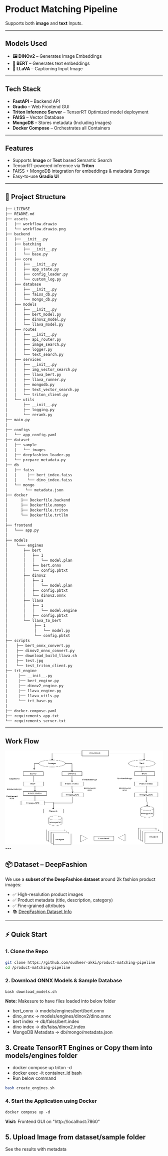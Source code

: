 # Product Matching Pipeline 

Supports both **image** and **text** Inputs.

---

## Models Used

- **🖼️ DINOv2** – Generates Image Embeddings  
- **🧠 BERT** – Generates text embeddings  
- **📸 LLaVA** – Captioning Input Image

---

## Tech Stack

-  **FastAPI** – Backend API  
-  **Gradio** – Web Frontend GUI  
-  **Triton Inference Server** – TensorRT Optimized model deployment  
-  **FAISS** – Vector Database
-  **MongoDB** – Stores metadata (Including Images)  
-  **Docker Compose** – Orchestrates all Containers
---

## Features

- Supports **Image** or **Text** based Semantic Search
- TensorRT-powered inference via **Triton**
- FAISS + MongoDB integration for embeddings & metadata Storage
- Easy-to-use **Gradio UI**
---
## 📁 Project Structure

```
├── LICENSE
├── README.md
├── assets
│   ├── workflow.drawio
│   └── workflow.drawio.png
├── backend
│   ├── __init__.py
│   ├── batching
│   │   ├── __init__.py
│   │   └── base.py
│   ├── core
│   │   ├── __init__.py
│   │   ├── app_state.py
│   │   ├── config_loader.py
│   │   └── custom_log.py
│   ├── database
│   │   ├── __init__.py
│   │   ├── faiss_db.py
│   │   └── mongo_db.py
│   ├── models
│   │   ├── __init__.py
│   │   ├── bert_model.py
│   │   ├── dinov2_model.py
│   │   └── llava_model.py
│   ├── routes
│   │   ├── __init__.py
│   │   ├── api_router.py
│   │   ├── image_search.py
│   │   ├── logger.py
│   │   └── text_search.py
│   ├── services
│   │   ├── __init__.py
│   │   ├── img_vector_search.py
│   │   ├── llava_bert.py
│   │   ├── llava_runner.py
│   │   ├── mongodb.py
│   │   ├── text_vector_search.py
│   │   └── triton_client.py
│   └── utils
│       ├── __init__.py
│       ├── logging.py
│       └── rerank.py
├── main.py
│ 
├── configs
│   └── app_config.yaml
├── dataset
│   ├── sample
│   │   └── images
│   ├── deepfashion_loader.py
│   └── prepare_metadata.py
├── db
│   ├── faiss
│   │     ├── bert_index.faiss
│   │     └── dino_index.faiss
│   └── mongo
│        └── metadata.json
├── docker         
│      ├── Dockerfile.backend
│      ├── Dockerfile.mongo
│      ├── Dockerfile.triton
│      └── Dockerfile.trtllm
│
├── frontend
│   └─── app.py
│
├── models
│    └─── engines
│       ├── bert
│       │   ├── 1
│       │   │   └── model.plan
│       │   ├── bert.onnx
│       │   └── config.pbtxt
│       ├── dinov2
│       │   ├── 1
│       │   │   └── model.plan
│       │   ├── config.pbtxt
│       │   └── dinov2.onnx
│       ├── llava
│       │   ├── 1
│       │   │   └── model.engine
│       │   ├── config.pbtxt
│       └── llava_to_bert
│            ├── 1
│            │   └── model.py
│            └── config.pbtxt
├── scripts     
│    ├── bert_onnx_convert.py
│    ├── dinov2_onnx_convert.py
│    ├── download_build_llava.sh
│    ├── test.jpg
│    └── test_triton_client.py
├── trt_engine       
│     ├── __init__.py
│     ├── bert_engine.py
│     ├── dinov2_engine.py
│     ├── llava_engine.py
│     ├── llava_utils.py
│     └── trt_base.py
│
├── docker-compose.yaml
├── requirements_app.txt
└── requirements_server.txt
```
---

## Work Flow

<img src="assets/workflow.drawio.png" width="600" height="300">
---

## 📦 Dataset – DeepFashion

We use a **subset of the DeepFashion dataset** around 2k fashion product images:

- ✅ High-resolution product images  
- ✅ Product metadata (title, description, category)  
- ✅ Fine-grained attributes  
- 📚 [DeepFashion Dataset Info](http://mmlab.ie.cuhk.edu.hk/projects/DeepFashion.html)

---

## ⚡ Quick Start 

### 1. Clone the Repo
```bash
git clone https://github.com/sudheer-akki/product-matching-pipeline
cd /product-matching-pipeline
```

### 2. Download ONNX Models & Sample Database

```
bash download_models.sh
```
**Note:** Makesure to have files loaded into below folder

+ bert_onnx -> models/engines/bert/bert.onnx
+ dino_onnx -> models/engines/dinov2/dino.onnx
+ bert index -> db/faiss/bert.index
+ dino index -> db/faiss/dinov2.index
+ MongoDB Metadata -> db/mongo/metadata.json

## 3. Create TensorRT Engines or Copy them into models/engines folder

* docker compose up triton -d
* docker exec -it container_id bash
* Run below command

```sh
bash create_engines.sh
```

### 4. Start the Application using Docker

```
docker compose up -d
```

**Visit:** Frontend GUI on "http://localhost:7860"

## 5. Upload Image from dataset/sample folder

See the results with metadata

